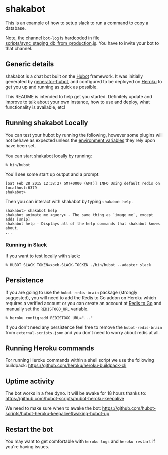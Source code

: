# shakabot

This is an example of how to setup slack to run a command to copy a database.

Note, the channel `bot-log` is hardcoded in file [scripts/sync_staging_db_from_production.js](https://github.com/shakacode/shakabot/blob/master/scripts/sync_staging_db_from_production.js). You have to invite your bot to that channel.

## Generic details

shakabot is a chat bot built on the [Hubot][hubot] framework. It was
initially generated by [generator-hubot][generator-hubot], and configured to be
deployed on [Heroku][heroku] to get you up and running as quick as possible.

This README is intended to help get you started. Definitely update and improve
to talk about your own instance, how to use and deploy, what functionality is
available, etc!

[heroku]: http://www.heroku.com
[hubot]: http://hubot.github.com
[generator-hubot]: https://github.com/github/generator-hubot

## Running shakabot Locally

You can test your hubot by running the following, however some plugins will not
behave as expected unless the [environment variables](#configuration) they rely
upon have been set.

You can start shakabot locally by running:

    % bin/hubot

You'll see some start up output and a prompt:

    [Sat Feb 28 2015 12:38:27 GMT+0000 (GMT)] INFO Using default redis on localhost:6379
    shakabot>

Then you can interact with shakabot by typing `shakabot help`.

    shakabot> shakabot help
    shakabot animate me <query> - The same thing as `image me`, except adds [snip]
    shakabot help - Displays all of the help commands that shakabot knows about.
    ...
    
### Running in Slack

If you want to test locally with slack:
    
    % HUBOT_SLACK_TOKEN=xoxb-SLACK-TOCKEN ./bin/hubot --adapter slack

## Persistence

If you are going to use the `hubot-redis-brain` package (strongly suggested),
you will need to add the Redis to Go addon on Heroku which requires a verified
account or you can create an account at [Redis to Go][redistogo] and manually
set the `REDISTOGO_URL` variable.

    % heroku config:add REDISTOGO_URL="..."

If you don't need any persistence feel free to remove the `hubot-redis-brain`
from `external-scripts.json` and you don't need to worry about redis at all.

[redistogo]: https://redistogo.com/

## Running Heroku commands

For running Heroku commands within a shell script we use the following buildpack: https://github.com/heroku/heroku-buildpack-cli

## Uptime activity

The bot works in a free dyno. It will be awake for 18 hours thanks to: https://github.com/hubot-scripts/hubot-heroku-keepalive

We need to make sure when to awake the bot: https://github.com/hubot-scripts/hubot-heroku-keepalive#waking-hubot-up

## Restart the bot

You may want to get comfortable with `heroku logs` and `heroku restart` if
you're having issues.
